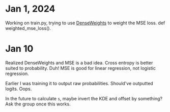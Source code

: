 # Jan 1, 2024
Working on train.py, trying to use [DenseWeights](https://github.com/SteiMi/denseweight) to weight the MSE loss. def weighted_mse_loss().

# Jan 10
Realized DenseWeights and MSE is a bad idea. Cross entropy is better suited to probability. Duh! MSE is good for linear regression, not logistic regression.

Earlier I was training it to output raw probabilities. Should've outputted logits. Oops.

In the future to calculate `s`, maybe invert the KDE and offset by something? Ask the group once this works.